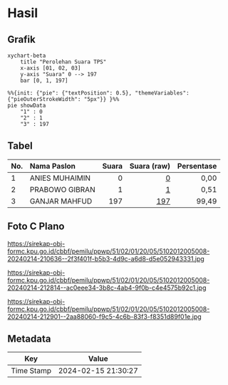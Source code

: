 # Hasil

## Grafik

```mermaid
xychart-beta
    title "Perolehan Suara TPS"
    x-axis [01, 02, 03]
    y-axis "Suara" 0 --> 197
    bar [0, 1, 197]
```

```mermaid
%%{init: {"pie": {"textPosition": 0.5}, "themeVariables": {"pieOuterStrokeWidth": "5px"}} }%%
pie showData
    "1" : 0
    "2" : 1
    "3" : 197
```

## Tabel

| No. | Nama Paslon    | Suara | Suara (raw) | Persentase |
|:--- |:-------------- | -----:| -----------:| ----------:|
| 1   | ANIES MUHAIMIN | 0     | [0][p-1]    | 0,00       |
| 2   | PRABOWO GIBRAN | 1     | [1][p-2]    | 0,51       |
| 3   | GANJAR MAHFUD  | 197   | [197][p-3]  | 99,49      |


[p-1]: https://github.com/gigit-pemilu/pemilu-2024-51-bali/blob/main/pilpres/hitung-suara/sub/51-bali/sub/02-tabanan/sub/01-selemadeg/sub/2005-selemadeg/sub/008-tps/sub/paslon-1.txt
[p-2]: https://github.com/gigit-pemilu/pemilu-2024-51-bali/blob/main/pilpres/hitung-suara/sub/51-bali/sub/02-tabanan/sub/01-selemadeg/sub/2005-selemadeg/sub/008-tps/sub/paslon-2.txt
[p-3]: https://github.com/gigit-pemilu/pemilu-2024-51-bali/blob/main/pilpres/hitung-suara/sub/51-bali/sub/02-tabanan/sub/01-selemadeg/sub/2005-selemadeg/sub/008-tps/sub/paslon-3.txt

## Foto C Plano

https://sirekap-obj-formc.kpu.go.id/cbbf/pemilu/ppwp/51/02/01/20/05/5102012005008-20240214-210636--2f3f401f-b5b3-4d9c-a6d8-d5e052943331.jpg

https://sirekap-obj-formc.kpu.go.id/cbbf/pemilu/ppwp/51/02/01/20/05/5102012005008-20240214-212814--ac0eee34-3b8c-4ab4-9f0b-c4e4575b92c1.jpg

https://sirekap-obj-formc.kpu.go.id/cbbf/pemilu/ppwp/51/02/01/20/05/5102012005008-20240214-212901--2aa88060-f9c5-4c6b-83f3-f8351d89f01e.jpg


## Metadata

| Key        | Value               |
| ---------- | ------------------- |
| Time Stamp | 2024-02-15 21:30:27 |



